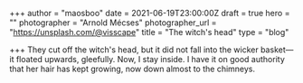 +++
author = "maosboo"
date = 2021-06-19T23:00:00Z
draft = true
hero = ""
photographer = "Arnold Mécses"
photographer_url = "https://unsplash.com/@visscape"
title = "The witch's head"
type = "blog"

+++
They cut off the witch's head, but it did not fall into the wicker basket—it floated upwards, gleefully. Now, I stay inside. I have it on good authority that her hair has kept growing, now down almost to the chimneys.